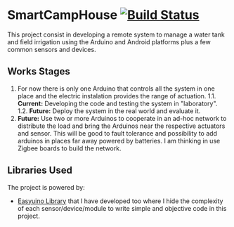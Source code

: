 # SmartCampHouse [![Build Status](https://travis-ci.org/Strabox/SmartCampHouse.svg?branch=master)](https://travis-ci.org/Strabox/SmartCampHouse)

This project consist in developing a remote system to manage a water tank and field irrigation using the Arduino and Android platforms plus a few common sensors and devices.

## Works Stages

1. For now there is only one Arduino that controls all the system in one place and the electric instalation provides the range of actuation.
1.1. **Current:** Developing the code and testing the system in "laboratory".
1.2. **Future:** Deploy the system in the real world and evaluate it.
2. **Future:** Use two or more Arduinos to cooperate in an ad-hoc network to distribute the load and bring the Arduinos near the respective actuators and sensor. This will be good to fault tolerance and possibility to add arduinos in places far away powered by batteries. I am thinking in use Zigbee boards to build the network.

## Libraries Used

The project is powered by:
* [Easyuino Library](https://github.com/Strabox/Easyuino) that I have developed too where I hide the complexity of each sensor/device/module to write simple and objective code in this project.